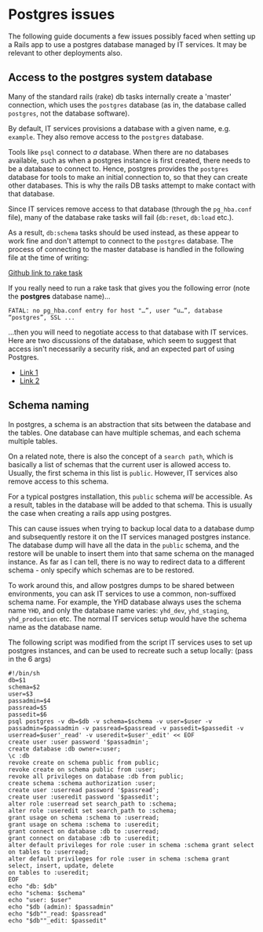 # Postgres issues
The following guide documents a few issues possibly faced when setting up a Rails app to use a postgres database managed by IT services. It may be relevant to other deployments also.

## Access to the postgres system database

Many of the standard rails (rake) db tasks internally create a 'master' connection, which uses the `postgres` database (as in, the database called `postgres`, not the database software).

By default, IT services provisions a database with a given name, e.g. `example`. They also remove access to the `postgres` database. 

Tools like `psql` connect to _a_ database. When there are no databases available, such as when a postgres instance is first created, there needs to be a database to connect to. Hence, postgres provides the `postgres` database for tools to make an initial connection to, so that they can create other databases. This is why the rails DB tasks attempt to make contact with that database.

Since IT services remove access to that database (through the `pg_hba.conf` file), many of the database rake tasks will fail (`db:reset`, `db:load` etc.).

As a result, `db:schema` tasks should be used instead, as these appear to work fine and don't attempt to connect to the `postgres` database. The process of connecting to the master database is handled in the following file at the time of writing:

[Github link to rake task](https://github.com/rails/rails/blob/master/activerecord/lib/active_record/tasks/postgresql_database_tasks.rb)

If you really need to run a rake task that gives you the following error (note the **postgres** database name)...

`FATAL: no pg_hba.conf entry for host "…”, user “u…”, database “postgres”, SSL ...`

...then you will need to negotiate access to that database with IT services. Here are two discussions of the database, which seem to suggest that access isn't necessarily a security risk, and an expected part of using Postgres.

* [Link 1](https://dba.stackexchange.com/questions/144285/what-is-the-special-database-postgres-for)
* [Link 2](https://stackoverflow.com/questions/27731111/is-the-postgres-database-always-available-in-postgresql)

## Schema naming

In postgres, a schema is an abstraction that sits between the database and the tables. One database can have multiple schemas, and each schema multiple tables.

On a related note, there is also the concept of a `search path`, which is basically a list of schemas that the current user is allowed access to. Usually, the first schema in this list is `public`. However, IT services also remove access to this schema.

For a typical postgres installation, this `public` schema *will* be accessible. As a result, tables in the database will be added to that schema. This is usually the case when creating a rails app using postgres.

This can cause issues when trying to backup local data to a database dump and subsequently restore it on the IT services managed postgres instance. The database dump will have all the data in the `public` schema, and the restore will be unable to insert them into that same schema on the managed instance. As far as I can tell, there is no way to redirect data to a different schema - only specify which schemas are to be restored.

To work around this, and allow postgres dumps to be shared between environments, you can ask IT services to use a common, non-suffixed schema name. For example, the YHD database always uses the schema name `YHD`, and only the database name varies: `yhd_dev`, `yhd_staging`, `yhd_production` etc. The normal IT services setup would have the schema name as the database name.

The following script was modified from the script IT services uses to set up postgres instances, and can be used to recreate such a setup locally: (pass in the 6 args)

```
#!/bin/sh
db=$1
schema=$2
user=$3
passadmin=$4
passread=$5
passedit=$6
psql postgres -v db=$db -v schema=$schema -v user=$user -v passadmin=$passadmin -v passread=$passread -v passedit=$passedit -v userread=$user'_read' -v useredit=$user'_edit' << EOF
create user :user password '$passadmin';
create database :db owner=:user;
\c :db
revoke create on schema public from public;
revoke create on schema public from :user;
revoke all privileges on database :db from public;
create schema :schema authorization :user;
create user :userread password '$passread';
create user :useredit password '$passedit';
alter role :userread set search_path to :schema;
alter role :useredit set search_path to :schema;
grant usage on schema :schema to :userread;
grant usage on schema :schema to :useredit;
grant connect on database :db to :userread;
grant connect on database :db to :useredit;
alter default privileges for role :user in schema :schema grant select on tables to :userread;
alter default privileges for role :user in schema :schema grant select, insert, update, delete 
on tables to :useredit;
EOF
echo "db: $db"
echo "schema: $schema"
echo "user: $user"
echo "$db (admin): $passadmin"
echo "$db""_read: $passread"
echo "$db""_edit: $passedit"
```
